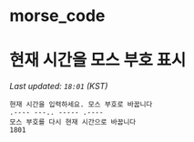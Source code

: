 # morse_code
# 현재 시간을 모스 부호 표시
<!-- MORSE_TIME_START -->
_Last updated: `18:01` (KST)_

```
현재 시간을 입력하세요. 모스 부호로 바꿉니다
.---- ---.. ----- .----
모스 부호를 다시 현재 시간으로 바꿉니다
1801
```
<!-- MORSE_TIME_END -->
